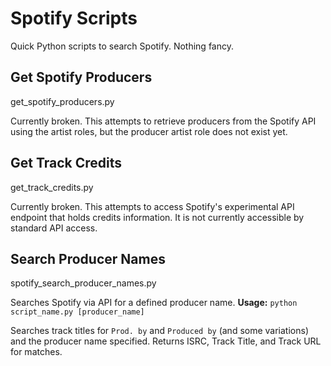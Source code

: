# Spotify Scripts
Quick Python scripts to search Spotify. Nothing fancy.

## Get Spotify Producers
get_spotify_producers.py

Currently broken. This attempts to retrieve producers from the Spotify API using the artist roles, but the producer artist role does not exist yet.

## Get Track Credits
get_track_credits.py

Currently broken. This attempts to access Spotify's experimental API endpoint that holds credits information. It is not currently accessible by standard API access.

## Search Producer Names
spotify_search_producer_names.py

Searches Spotify via API for a defined producer name.
**Usage:** `python script_name.py [producer_name]`

Searches track titles for `Prod. by` and `Produced by` (and some variations) and the producer name specified. Returns ISRC, Track Title, and Track URL for matches.
